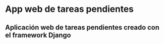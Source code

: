 # App web de tareas pendientes

## Aplicación web de tareas pendientes creado con el framework Django
